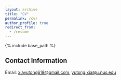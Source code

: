 ```yaml
---
layout: archive
title: "CV"
permalink: /cv/
author_profile: true
redirect_from:
  - /resume
---
```


{% include base_path %}

## Contact Information

Email: xiayutong618@gmail.com, yutong.xia@u.nus.edu

<!-- ## Education
* Ph.D. in *Data Science*, NUS Graduate School (NGS), National University of Singapore (NUS), 2022-Present
* M.S. in *Smart Cities and Urban Analytics*, The Bartlett Centre for Advanced Spatial Analysis (CASA), University College London (UCL), 2020-2021
* B.S. in *Land Resource Management*, College of Public Administration, Huazhong Agricultural University (HZAU), 2016-2020
* B.A. in *English*, School of Foreign Languages, Huazhong University of Science and Technology (HUST), 2018-2020 -->


<!-- ## Publication


## Skills
* _Technical_: QGIS, Cesium, SAS, SQL, LaTeX, HTML.
  - Python (numpy, pandas, scikit-learn, matplotlib, Geopandas, networkx, tensorflow)
  - R (tidyverse, ggplot2)
* _Spatial Analysis_: GWR, Network Analysis, Accessibility.
* _Machine Learning_: Classification, Regression, Clustering, Neural Networks.

## Research and Competition Experience
### Research

* MS Dissertation: A Random Effect Bayesian Neural Network (RE-BNN) for Choice Analysis: Predicting Travel ModeChoice Across Multiple Cities (May. 2021-Present)
  - Mentor: Dr. Huanfa Chen 
  - Under the utility theory, we combined Random Effects models and Bayesian Neural Networks to develop a new framework for travel mode choice prediction across multiple cities. Via exploring the offset utility parameters, choice probability functions, and travel mode market shares derived from the model, we demonstrated its capability of learning the regional heterogeneity of travel behaviours.

* BS Dissertation: The Impact of Traffic on Equality of Urban Healthcare Service Accessibility (May. 2020)
  - Mentor: Prof. Chengchao Zuo
  - This paper measured dynamic accessibility to healthcare in the study area using two methods: Gaussian Two-Step Floating Catchment Area (G2SFCA) and Weighted Average Travel Time (WATT). Then, it investigated how traffic conditions affect the spatial and demographic equality of healthcare services at different times.
  - We found that traffic conditions change the accessibility by extending travel time andreducing the likelihood of obtaining healthcare services during peak hours, especiallyfor suburban residents. Regarding equality evaluation, the impact of traffic variability on spatial equality is much less significant than that on demographical equality.


* Impact of Coupling Effect of Urban Expansion and Cultivated Land Protection on Ecosystem NPP (Jan. 2018–May. 2019)
  - Research Member
  - Mentor: Prof. Xinli Ke
  - Responsible for land-use change analysis with ArcGIS and NPP calculation.
  - Processed Year 2000 and 2010 LUCC data of Hubei Province, obtained LUCC data of one-time occupation of cultivated land and ecological land by urban expansion and the secondary occupation of ecological land by cultivated land protection policy.
  - Employed Carnegie-Ames-Stanford Approach to calculate the direct impact or urban expansion on NPP and indirect impact of cultivated land protection system on NPP, based on Total radiation, NDVI and Temperature and water scale.
 
### Competition
* [CUSP London Data Dive 2021 - Future Mobility in Cities](https://cusplondon.ac.uk/events.html) (15-19th Mar. 2021)
  - Team member
  - Analysing the potential for micro-mobility and e-bikes to transform urban mobility in UK cities. 
  - Responsible for using data exploration and random forest with Python, based on the data on shared cycling, weather and air quality in London in 2019, to analyse the influencing factors of bike usage.

* Urban Land Grading Grading in the Pearl River Delta (May. 2019–Aug. 2019)
  - Group Member
  - Mentor: Prof. Chen Zeng
  - Responsible for land grading in Zhongshan City based on the comprehensive influence of five indicators (commercial service prosperity, road accessibility, air quality, schools and water system) with ArcGIS.
  - Won the 3rd Prize in the 3rd Huazhong Agricultural University Geographic Information System Skills Competition.

## Internship
* Hubei Planning Survey Design Institute of Water Resources (Jul. 2020–Sept. 2020)
  - *Smart City Modelling Engineer (Intern)*
  - Captured building location data of Qianjiang in Google Earth
  - Modelled 3D buildings, roads and rivers of Qianjiang with Cesium

* Huaxia Huanyu Survey and Evaluation Co., Ltd. (Jul. 2019–Sept. 2019)
  - *Permanent Basic Farmland Designation Staff (Intern)*
  - Involved in The third China National Land Survey
  - Responsible for municipal level demonstration and inspection works
  - Distinguished basic farmland reserve area via remote sensing images and photos

## Awards
- Outstanding Graduate at HZAU (Jun. 2020)
- Three-Good student at HZAU (May. 2020)
- First Prize for Excellent Academic Performance at HZAU (Oct.2018)

## Language
- Chinese
- English (IELTS:7) -->

